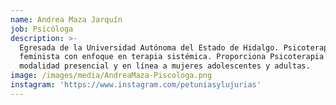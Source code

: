 ```yaml
---
name: Andrea Maza Jarquín
job: Psicóloga
description: >-
  Egresada de la Universidad Autónoma del Estado de Hidalgo. Psicoterapeuta
  feminista con enfoque en terapia sistémica. Proporciona Psicoterapia en
  modalidad presencial y en línea a mujeres adolescentes y adultas.
image: /images/media/AndreaMaza-Piscologa.png
instagram: 'https://www.instagram.com/petuniasylujurias'
---
```


